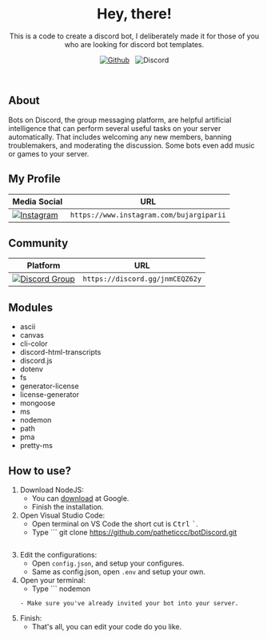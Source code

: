 <h1 align='center'>
    Hey, there!
</h1>

<p align='center'>
    This is a code to create a discord bot, I deliberately made it for those of you who are looking for discord bot templates.
</p>

<p align='center'>
    <a href="https://github.com/patheticcc"><img alt='Github' src='https://img.shields.io/badge/GitHub-100000?style=for-the-badge&logo=github&logoColor=white' /></a>
    &nbsp;
    <a><img alt='Discord' src='https://img.shields.io/badge/Discord-5865F2?style=for-the-badge&logo=discord&logoColor=white' /></a>
</p>
<br />


## About

Bots on Discord, the group messaging platform, are helpful artificial intelligence that can perform several useful tasks on your server automatically. That includes welcoming any new members, banning troublemakers, and moderating the discussion. Some bots even add music or games to your server.

## My Profile
| Media Social | URL |
| ------------ | --- |
| <a href='https://www.instagram.com/bujargiparii'><img alt='Instagram' src='https://img.shields.io/badge/Instagram-E4405F?style=for-the-badge&logo=instagram&logoColor=white' /></a> | `https://www.instagram.com/bujargiparii` |

## Community

| Platform | URL |
| -------- | --- |
| <a href='https://discord.gg/jnmCEQZ62y'><img alt='Discord Group' src='https://img.shields.io/badge/Discord-5865F2?style=for-the-badge&logo=discord&logoColor=white' /></a> | `https://discord.gg/jnmCEQZ62y` |

## Modules

- ascii
- canvas
- cli-color
- discord-html-transcripts
- discord.js
- dotenv
- fs
- generator-license
- license-generator
- mongoose
- ms
- nodemon
- path
- pma
- pretty-ms

## How to use?

1. Download NodeJS:
    - You can [download](https://nodejs.org/en/download) at Google.
    - Finish the installation.
2. Open Visual Studio Code:
    - Open terminal on VS Code the short cut is <kbd>Ctrl</kbd> <kbd>`</kbd>.
    - Type ```
    git clone https://github.com/patheticcc/botDiscord.git
    ```. Make sure you already downloaded Git.
3. Edit the configurations:
    - Open `config.json`, and setup your configures.
    - Same as config.json, open `.env` and setup your own.
4. Open your terminal:
    - Type ```
    nodemon
    ```, to run your discord bot.
    - Make sure you've already invited your bot into your server.
5. Finish:
    - That's all, you can edit your code do you like.

